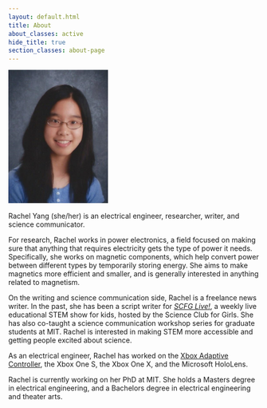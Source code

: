```yaml
---
layout: default.html
title: About
about_classes: active
hide_title: true
section_classes: about-page
---
```


<img src="/assets/images/about_me/headshot.jpg" width="200" class="left" alt="headshot">

Rachel Yang (she/her) is an electrical engineer, researcher, writer, and science communicator. 

For research, Rachel works in power electronics, a field focused on making sure that anything that requires electricity gets the type of power it needs. Specifically, she works on magnetic components, which help convert power between different types by temporarily storing energy. She aims to make magnetics more efficient and smaller, and is generally interested in anything related to magnetism.

On the writing and science communication side, Rachel is a freelance news writer. In the past, she has been a script writer for [_SCFG Live!_](https://www.scienceclubforgirls.org/scfglive), a weekly live educational STEM show for kids, hosted by the Science Club for Girls. She has also co-taught a science communication workshop series for graduate students at MIT. Rachel is interested in making STEM more accessible and getting people excited about science.

As an electrical engineer, Rachel has worked on the [Xbox Adaptive Controller](https://www.microsoft.com/en-us/garage/wall-of-fame/xbox-adaptive-controller/), the Xbox One S, the Xbox One X, and the Microsoft HoloLens.

Rachel is currently working on her PhD at MIT. She holds a Masters degree in electrical engineering, and a Bachelors degree in electrical engineering and theater arts.
